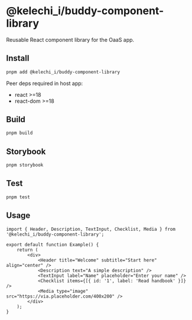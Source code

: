 # @kelechi_i/buddy-component-library

Reusable React component library for the OaaS app.

## Install

```bash
pnpm add @kelechi_i/buddy-component-library
```

Peer deps required in host app:
- react >=18
- react-dom >=18

## Build

```bash
pnpm build
```

## Storybook

```bash
pnpm storybook
```

## Test

```bash
pnpm test
```

## Usage

```tsx
import { Header, Description, TextInput, Checklist, Media } from '@kelechi_i/buddy-component-library';

export default function Example() {
	return (
		<div>
			<Header title="Welcome" subtitle="Start here" align="center" />
			<Description text="A simple description" />
			<TextInput label="Name" placeholder="Enter your name" />
			<Checklist items={[{ id: '1', label: 'Read handbook' }]} />
			<Media type="image" src="https://via.placeholder.com/400x200" />
		</div>
	);
}
```
